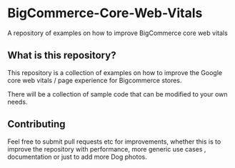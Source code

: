 # BigCommerce-Core-Web-Vitals
A repository of examples on how to improve BigCommerce core web vitals

## What is this repository?

This repository is a collection of examples on how to improve the Google core web vitals / page experience for Bigcommerce stores.

There will be a collection of sample code that can be modified to your own needs.

## Contributing

Feel free to submit pull requests etc for improvements, whether this is to improve the repository with performance, more generic use cases , documentation or just to add more Dog photos.